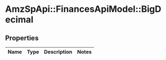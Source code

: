 # AmzSpApi::FinancesApiModel::BigDecimal

## Properties
Name | Type | Description | Notes
------------ | ------------- | ------------- | -------------


